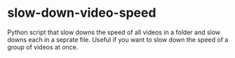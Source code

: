 # slow-down-video-speed
Python script that slow downs the speed of all videos in a folder and slow downs each in a seprate file. Useful if you want to slow down the speed of a group of videos at once.
